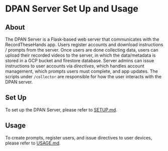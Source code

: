 
# DPAN Server Set Up and Usage

## About

The DPAN Server is a Flask-based web server that communicates with the RecordTheseHands app.
Users register accounts and download instructions / prompts from the server. Once users are done
collecting data, users can upload their recorded videos to the server, in which the data/metadata is stored in
a GCP bucket and firestore database. Server admins can issue instructions to user accounts via *directives*, 
which handles account management, which prompts users must complete, and app updates. The scripts under 
`/collector` are responsible for how the user interacts with the DPAN server.


## Set Up

To set up the DPAN Server, please refer to [SETUP.md](SETUP.md).

## Usage

To create prompts, register users, and issue directives to user devices, please refer to [USAGE.md](USAGE.md).